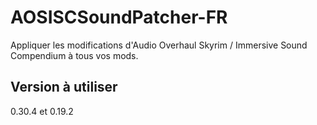 # AOSISCSoundPatcher-FR
Appliquer les modifications d'Audio Overhaul Skyrim / Immersive Sound Compendium à tous vos mods.

## Version à utiliser
0.30.4 et 0.19.2
